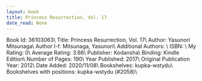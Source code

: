 ```yaml
---
layout: book
title: Princess Resurrection, Vol. 17
date_read: None
---
```


Book Id: 36103063\ 
Title: Princess Resurrection, Vol. 17\ 
Author: Yasunori Mitsunaga\ 
Author l-f: Mitsunaga, Yasunori\ 
Additional Authors: \ 
ISBN: \ 
My Rating: 0\ 
Average Rating: 3.66\ 
Publisher: Kodansha\ 
Binding: Kindle Edition\ 
Number of Pages: 190\ 
Year Published: 2017\ 
Original Publication Year: 2012\ 
Date Added: 2020/11/08\ 
Bookshelves: kupka-wstydu\ 
Bookshelves with positions: kupka-wstydu (#2058)\ 

